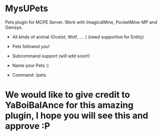 # MysUPets
Pets plugin for MCPE Server. Work with ImagicalMine, PocketMine-MP and Genisys.

- All kinds of animal (Ocelot, Wolf, .... ) (need supportive for Entity)

- Pets followed you!

- Subcommand support (will add soon!)

- Name your Pets :)
 
- Command: /pets
# We would like to give credit to YaBoiBalAnce for this amazing plugin, I hope you will see this and approve :P 
